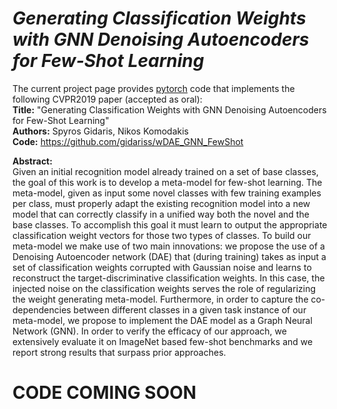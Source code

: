 # *Generating Classification Weights with GNN Denoising Autoencoders for Few-Shot Learning*

The current project page provides [pytorch](http://pytorch.org/) code that implements the following CVPR2019 paper (accepted as oral):   
**Title:**      "Generating Classification Weights with GNN Denoising Autoencoders for Few-Shot Learning"    
**Authors:**     Spyros Gidaris, Nikos Komodakis    
**Code:**        https://github.com/gidariss/wDAE_GNN_FewShot    

**Abstract:**  
Given an initial recognition model already trained on a set of base classes, the goal of this work is to develop a meta-model for few-shot learning. The meta-model, given as input some novel classes with few training examples per class, must properly adapt the existing recognition model into a new model that can correctly classify in a unified way both the novel and the base classes. To accomplish this goal it must learn to output the appropriate classification weight vectors for those two types of classes. To build our meta-model we make use of two main innovations: we propose the use of a Denoising Autoencoder network (DAE) that (during training) takes as input a set of classification weights corrupted with Gaussian noise and learns to reconstruct the target-discriminative classification weights. In this case, the injected noise on the classification weights serves the role of regularizing the weight generating meta-model. Furthermore, in order to capture the co-dependencies between different classes in a given task instance of our meta-model, we propose to implement the DAE model as a Graph Neural Network (GNN). In order to verify the efficacy of our approach, we extensively evaluate it on ImageNet based few-shot benchmarks and we report strong results that surpass prior approaches.


# CODE COMING SOON

